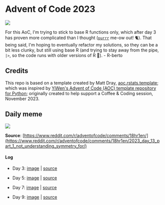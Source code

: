 # Advent of Code 2023

<!-- badges: start -->

[![](https://img.shields.io/badge/lifecycle-experimental-orange.svg)](https://lifecycle.r-lib.org/articles/stages.html#experimental)

<!-- badges: end -->

For this AoC, I'm trying to stick to base R functions only, which after day 3 has proven more complicated than I thought ([`purrr`](https://purrr.tidyverse.org) me-ow out! 🐈). That being said,
I'm hoping to eventually refactor my solutions, so they can be a bit less clunky, but still using
base R (and trying to stay away from the pipe, `|>`, so the code runs with older versions of R 🤔). - R-berto

## Credits

This repo is based on a template created by Matt Dray, [aoc.rstats.template](https://github.com/matt-dray/aoc.rstats.template); which was inspired by [YiWen's Advent of Code (AOC) template repository for Python](https://github.com/yiwen-h/aoc_python_template); originally created to help support a Coffee & Coding session, November 2023.

## Daily meme

![](https://i.redd.it/0ngh1154m46c1.png)

**Source**: [https://www.reddit.com/r/adventofcode/comments/18hr1en/](https://www.reddit.com/r/adventofcode/comments/18hr1en/2023_day_13_part_1_not_understanding_symmetry_for/)

#### Log
- Day 3: [image](https://i.redd.it/etb8fgoot14c1.jpg) | [source](https://www.reddit.com/r/adventofcode/comments/189q1d2/difficulty_is_all_over_the_place_isnt_it/)
- Day 5: [image](https://i.redd.it/8v91f39b0f4c1.png) | [source](https://www.reddit.com/r/adventofcode/comments/18b560a/2023_day_5_part_2_cpu_goes_brrr/)
- Day 7: [image](https://i.redd.it/lu6qbfblgt4c1.jpg) | [source](https://www.reddit.com/r/adventofcode/comments/18cpf4z/2023_day_7_theres_always_day_8/)

- Day 9: [image](https://i.redd.it/7yid0wjvx05c1.png) | [source](https://www.reddit.com/r/adventofcode/comments/18dhnkt/2023_day_8_part_2_spoiler_when_you_get_too/)
